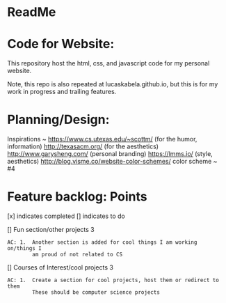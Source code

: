 # ReadMe
# Code for Website: 
This repository host the html, css, and javascript code for my personal website.

Note, this repo is also repeated at lucaskabela.github.io, but this is for my work in
progress and trailing features.

# Planning/Design:
Inspirations ~  https://www.cs.utexas.edu/~scottm/  (for the humor, information)
                http://texasacm.org/                (for the aesthetics)
                http://www.garysheng.com/           (personal branding)
                https://lmms.io/                    (style, aesthetics)
                http://blog.visme.co/website-color-schemes/
                color scheme ~ #4

# Feature backlog:                                                        Points

[x] indicates completed
[] indicates to do

[] Fun section/other projects                                                 3
    
    AC: 1.  Another section is added for cool things I am working on/things I 
            am proud of not related to CS

[] Courses of Interest/cool projects                                          3
    
    AC: 1.  Create a section for cool projects, host them or redirect to them
            These should be computer science projects 

